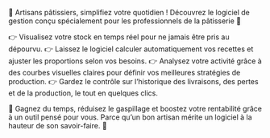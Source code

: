🍰 Artisans pâtissiers, simplifiez votre quotidien !
Découvrez le logiciel de gestion conçu spécialement pour les professionnels de la pâtisserie 🎂

👉 Visualisez votre stock en temps réel pour ne jamais être pris au dépourvu.
👉 Laissez le logiciel calculer automatiquement vos recettes et ajuster les proportions selon vos besoins.
👉 Analysez votre activité grâce à des courbes visuelles claires pour définir vos meilleures stratégies de production.
👉 Gardez le contrôle sur l’historique des livraisons, des pertes et de la production, le tout en quelques clics.

🚀 Gagnez du temps, réduisez le gaspillage et boostez votre rentabilité grâce à un outil pensé pour vous.
Parce qu’un bon artisan mérite un logiciel à la hauteur de son savoir-faire. 💪
